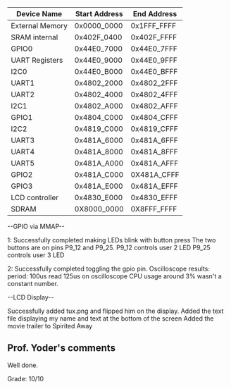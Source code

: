 Device Name         |   Start Address   |       End Address
-----------         |   -------------   |       -----------
External Memory     |   0x0000_0000     |       0x1FFF_FFFF
SRAM internal       |   0x402F_0400     |       0x402F_FFFF
GPIO0               |   0x44E0_7000     |       0x44E0_7FFF
UART Registers      |   0x44E0_9000     |       0x44E0_9FFF
I2C0                |   0x44E0_B000     |       0x44E0_BFFF
UART1               |   0x4802_2000     |       0x4802_2FFF
UART2               |   0x4802_4000     |       0x4802_4FFF
I2C1                |   0x4802_A000     |       0x4802_AFFF
GPIO1               |   0x4804_C000     |       0x4804_CFFF
I2C2                |   0x4819_C000     |       0x4819_CFFF
UART3               |   0x481A_6000     |       0x481A_6FFF
UART4               |   0x481A_8000     |       0x481A_8FFF
UART5               |   0x481A_A000     |       0x481A_AFFF
GPIO2               |   0x481A_C000     |       0X481A_CFFF
GPIO3               |   0x481A_E000     |       0x481A_EFFF
LCD controller      |   0x4830_E000     |       0x4830_EFFF
SDRAM               |   0X8000_0000     |       0X8FFF_FFFF


--GPIO via MMAP--

1:  Successfully completed making LEDs blink with button press
    The two buttons are on pins P9_12 and P9_25.
    P9_12 controls user 2 LED
    P9_25 controls user 3 LED
    
2:  Successfully completed toggling the gpio pin. 
    Oscilloscope results:
        period: 100us
        read 125us on oscilloscope
        CPU usage around 3% wasn't a constant number.

--LCD Display--

Successfully added tux.png and flipped him on the display.
Added the text file displaying my name and text at the bottom of the screen
Added the movie trailer to Spirited Away

## Prof. Yoder's comments

Well done.

Grade:  10/10